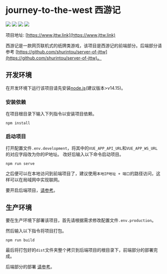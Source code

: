# journey-to-the-west 西游记

[![](https://img.shields.io/badge/Vue.js-2.6-brightgreen)](https://cn.vuejs.org/index.html)
[![](https://img.shields.io/badge/Vue--CLI-4.5-green)](https://cli.vuejs.org/zh/)
[![](https://img.shields.io/badge/Element--UI-2.15-blue)](https://element.eleme.io/#/zh-CN)
[![](https://img.shields.io/badge/Echarts-5.0-red)](https://echarts.apache.org/zh/index.html)

项目地址: [https://www.jttw.link](https://www.jttw.link)

西游记是一款网页联机式的纸牌类游戏，该项目是西游记的前端部分。后端部分请参考 [https://github.com/shurintou/server-of-jttw](https://github.com/shurintou/server-of-jttw)。

## 开发环境
在开发环境下运行该项目请先安装[node.js](https://nodejs.org/en/)(建议版本>v14.15)。

### 安装依赖
在项目根目录下输入下列指令以安装项目依赖。

```
npm install
```

### 启动项目
打开配置文件`.env.development`，将其中的`VUE_APP_API_URL`和`VUE_APP_WS_URL`的对应字段改为你的IP地址。
改好后输入以下命令启动项目。
```
npm run serve
```

之后便可以在本地访问到前端项目了，建议使用`本地IP地址 + 端口`的路径访问，这样可以在局域网中实现联网。

要开启后端项目，[请参考](https://github.com/shurintou/server-of-jttw#%E5%BC%80%E5%8F%91%E7%8E%AF%E5%A2%83)。

## 生产环境
要在生产环境下部署该项目，首先请根据需求修改配置文件`.env.production`。

然后输入以下指令将项目打包。
```
npm run build
```
最后将打包好的`dist`文件夹整个拷贝到后端项目的根目录下，前端部分的部署完成。

后端部分的部署 [请参考](https://github.com/shurintou/server-of-jttw#%E7%94%9F%E4%BA%A7%E7%8E%AF%E5%A2%83)。